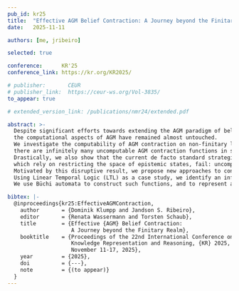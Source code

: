 ```yaml
---
pub_id: kr25
title:  "Effective AGM Belief Contraction: A Journey beyond the Finitary Realm"
date:   2025-11-11

authors: [me, jribeiro]

selected: true

conference:      KR'25
conference_link: https://kr.org/KR2025/

# publisher:       CEUR
# publisher_link:  https://ceur-ws.org/Vol-3835/
to_appear: true

# extended_version_link: /publications/nmr24/extended.pdf

abstract: >-
  Despite significant efforts towards extending the AGM paradigm of belief change beyond finitary logics,
  the computational aspects of AGM have remained almost untouched.
  We investigate the computability of AGM contraction on non-finitary logics, and show an intriguing negative result:
  there are infinitely many uncomputable AGM contraction functions in such logics.
  Drastically, we also show that the current de facto standard strategies to control computability,
  which rely on restricting the space of epistemic states, fail: uncomputability remains in all non-finitary cases.
  Motivated by this disruptive result, we propose new approaches to controlling computability beyond the finitary realm.
  Using Linear Temporal Logic (LTL) as a case study, we identify an infinite class of computable AGM contraction functions that are computable by design.
  We use Büchi automata to construct such functions, and to represent and reason about LTL beliefs.

bibtex: |-
  @inproceedings{kr25:EffectiveAGMContraction,
    author       = {Dominik Klumpp and Jandson S. Ribeiro},
    editor       = {Renata Wassermann and Torsten Schaub},
    title        = {Effective {AGM} Belief Contraction:
                    A Journey beyond the Finitary Realm},
    booktitle    = {Proceedings of the 22nd International Conference on Principles of
                    Knowledge Representation and Reasoning, {KR} 2025, Melbourne, Australia.
                    November 11-17, 2025},
    year         = {2025},
    doi          = {---},
    note         = {(to appear)}
  }
---
```


